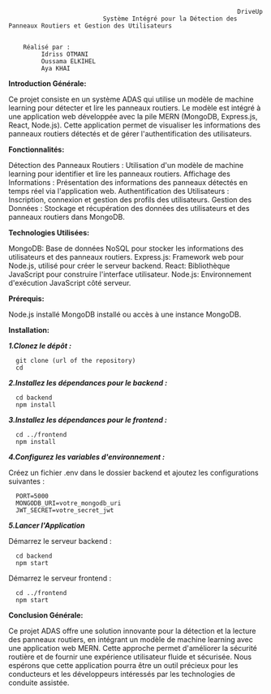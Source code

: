                                                                    DriveUp
                              Système Intégré pour la Détection des Panneaux Routiers et Gestion des Utilisateurs
        
        
        Réalisé par :                                                                
             Idriss OTMANI
             Oussama ELKIHEL                                                                   
             Aya KHAI


   
   
    


  **Introduction Générale:**
  
  Ce projet consiste en un système ADAS qui utilise un modèle de machine learning pour détecter et lire les panneaux routiers. Le modèle est intégré à une application web développée avec la pile MERN (MongoDB, Express.js, React, Node.js). Cette application permet de visualiser les informations des panneaux routiers détectés et de gérer l'authentification des utilisateurs.

  **Fonctionnalités:**
              
  Détection des Panneaux Routiers : Utilisation d'un modèle de machine learning pour identifier et lire les panneaux routiers.
  Affichage des Informations : Présentation des informations des panneaux détectés en temps réel via l'application web.
  Authentification des Utilisateurs : Inscription, connexion et gestion des profils des utilisateurs.
  Gestion des Données : Stockage et récupération des données des utilisateurs et des panneaux routiers dans MongoDB.

  **Technologies Utilisées:**

  MongoDB: Base de données NoSQL pour stocker les informations des utilisateurs et des panneaux routiers.
  Express.js: Framework web pour Node.js, utilisé pour créer le serveur backend.
  React: Bibliothèque JavaScript pour construire l'interface utilisateur.
  Node.js: Environnement d'exécution JavaScript côté serveur.

  **Prérequis:**

  Node.js installé
  MongoDB installé ou accès à une instance MongoDB.

  **Installation:**

***1.Clonez le dépôt :***

      git clone (url of the repository)
      cd 

***2.Installez les dépendances pour le backend :***
      
      cd backend
      npm install

***3.Installez les dépendances pour le frontend :***

      cd ../frontend
      npm install

***4.Configurez les variables d'environnement :***

Créez un fichier .env dans le dossier backend et ajoutez les configurations suivantes :

      PORT=5000
      MONGODB_URI=votre_mongodb_uri
      JWT_SECRET=votre_secret_jwt

***5.Lancer l'Application***

Démarrez le serveur backend :

      cd backend
      npm start

Démarrez le serveur frontend :

      cd ../frontend
      npm start

**Conclusion Générale:**

 Ce projet ADAS offre une solution innovante pour la détection et la lecture des panneaux routiers, en intégrant un modèle de machine learning avec une application web MERN. Cette approche permet d'améliorer la sécurité routière et de fournir une expérience utilisateur fluide et sécurisée. Nous espérons que cette application pourra être un outil précieux pour les conducteurs et les développeurs intéressés par les technologies de conduite assistée.
